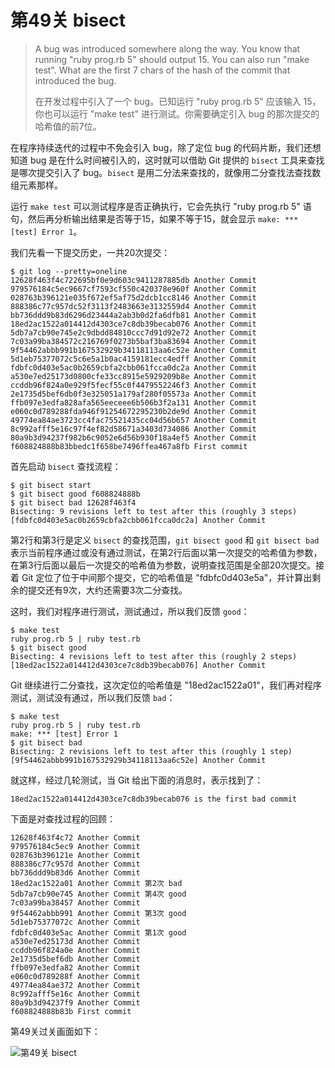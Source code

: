 
# 第49关 bisect

> A bug was introduced somewhere along the way.  You know that running "ruby prog.rb 5" should output 15.  You can also run "make test".  What are the first 7 chars of the hash of the commit that introduced the bug.
>
> 在开发过程中引入了一个 bug。已知运行 "ruby prog.rb 5" 应该输入 15，你也可以运行 "make test" 进行测试。你需要确定引入 bug 的那次提交的哈希值的前7位。

在程序持续迭代的过程中不免会引入 bug，除了定位 bug 的代码片断，我们还想知道 bug 是在什么时间被引入的，这时就可以借助 Git 提供的 `bisect` 工具来查找是哪次提交引入了 bug。`bisect` 是用二分法来查找的，就像用二分查找法查找数组元素那样。

运行 `make test` 可以测试程序是否正确执行，它会先执行 "ruby prog.rb 5" 语句，然后再分析输出结果是否等于15，如果不等于15，就会显示 `make: *** [test] Error 1`。

我们先看一下提交历史，一共20次提交：

```shell
$ git log --pretty=oneline
12628f463f4c722695bf0e9d603c9411287885db Another Commit
979576184c5ec9667cf7593cf550c420378e960f Another Commit
028763b396121e035f672ef5af75d2dcb1cc8146 Another Commit
888386c77c957dc52f3113f2483663e3132559d4 Another Commit
bb736ddd9b83d6296d23444a2ab3b0d2fa6dfb81 Another Commit
18ed2ac1522a014412d4303ce7c8db39becab076 Another Commit
5db7a7cb90e745e2c9dbdd84810ccc7d91d92e72 Another Commit
7c03a99ba384572c216769f0273b5baf3ba83694 Another Commit
9f54462abbb991b167532929b34118113aa6c52e Another Commit
5d1eb75377072c5c6e5a1b0ac4159181ecc4edff Another Commit
fdbfc0d403e5ac0b2659cbfa2cbb061fcca0dc2a Another Commit
a530e7ed25173d0800cfe33cc8915e5929209b8e Another Commit
ccddb96f824a0e929f5fecf55c0f4479552246f3 Another Commit
2e1735d5bef6db0f3e325051a179af280f05573a Another Commit
ffb097e3edfa828afa565eeceee6b506b3f2a131 Another Commit
e060c0d789288fda946f91254672295230b2de9d Another Commit
49774ea84ae3723cc4fac75521435cc04d56b657 Another Commit
8c992afff5e16c97f4ef82d58671a3403d734086 Another Commit
80a9b3d94237f982b6c9052e6d56b930f18a4ef5 Another Commit
f608824888b83bbedc1f658be7496ffea467a8fb First commit
```

首先启动 `bisect` 查找流程：

```shell
$ git bisect start
$ git bisect good f608824888b
$ git bisect bad 12628f463f4
Bisecting: 9 revisions left to test after this (roughly 3 steps)
[fdbfc0d403e5ac0b2659cbfa2cbb061fcca0dc2a] Another Commit
```

第2行和第3行是定义 `bisect` 的查找范围，`git bisect good` 和 `git bisect bad` 表示当前程序通过或没有通过测试，在第2行后面以第一次提交的哈希值为参数，在第3行后面以最后一次提交的哈希值为参数，说明查找范围是全部20次提交。接着 Git 定位了位于中间那个提交，它的哈希值是 "fdbfc0d403e5a"，并计算出剩余的提交还有9次，大约还需要3次二分查找。

这时，我们对程序进行测试，测试通过，所以我们反馈 `good`：

```shell
$ make test
ruby prog.rb 5 | ruby test.rb
$ git bisect good
Bisecting: 4 revisions left to test after this (roughly 2 steps)
[18ed2ac1522a014412d4303ce7c8db39becab076] Another Commit
```

Git 继续进行二分查找，这次定位的哈希值是 "18ed2ac1522a01"，我们再对程序测试，测试没有通过，所以我们反馈 `bad`：

```shell
$ make test
ruby prog.rb 5 | ruby test.rb
make: *** [test] Error 1
$ git bisect bad
Bisecting: 2 revisions left to test after this (roughly 1 step)
[9f54462abbb991b167532929b34118113aa6c52e] Another Commit
```

就这样，经过几轮测试，当 Git 给出下面的消息时，表示找到了：

```
18ed2ac1522a014412d4303ce7c8db39becab076 is the first bad commit
```

下面是对查找过程的回顾：

```
12628f463f4c72 Another Commit
979576184c5ec9 Another Commit
028763b396121e Another Commit
888386c77c957d Another Commit
bb736ddd9b83d6 Another Commit
18ed2ac1522a01 Another Commit 第2次 bad
5db7a7cb90e745 Another Commit 第4次 good
7c03a99ba38457 Another Commit
9f54462abbb991 Another Commit 第3次 good
5d1eb75377072c Another Commit
fdbfc0d403e5ac Another Commit 第1次 good
a530e7ed25173d Another Commit
ccddb96f824a0e Another Commit
2e1735d5bef6db Another Commit
ffb097e3edfa82 Another Commit
e060c0d789288f Another Commit
49774ea84ae372 Another Commit
8c992afff5e16c Another Commit
80a9b3d94237f9 Another Commit
f608824888b83b First commit
```

第49关过关画面如下：

![第49关 bisect](../images/level-49-bisect.png)
